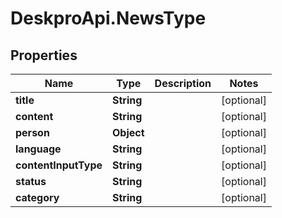 # DeskproApi.NewsType

## Properties
Name | Type | Description | Notes
------------ | ------------- | ------------- | -------------
**title** | **String** |  | [optional] 
**content** | **String** |  | [optional] 
**person** | **Object** |  | [optional] 
**language** | **String** |  | [optional] 
**contentInputType** | **String** |  | [optional] 
**status** | **String** |  | [optional] 
**category** | **String** |  | [optional] 


